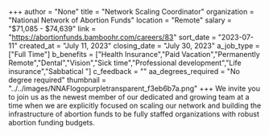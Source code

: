 +++
author = "None"
title = "Network Scaling Coordinator"
organization = "National Network of Abortion Funds"
location = "Remote"
salary = "$71,085 - $74,639"
link = "https://abortionfunds.bamboohr.com/careers/83"
sort_date = "2023-07-11"
created_at = "July 11, 2023"
closing_date = "July 30, 2023"
a_job_type = ["Full Time"]
b_benefits = ["Health Insurance","Paid Vacation","Permanently Remote","Dental","Vision","Sick time","Professional development","Life insurance","Sabbatical "]
c_feedback = ""
aa_degrees_required = "No degree required"
thumbnail = "../../images/NNAFlogopurpletransparent_f3eb6b7a.png"
+++
We invite you to join us as the newest member of our dedicated and growing team at a time when we are explicitly focused on scaling our network and building the infrastructure of abortion funds to be fully staffed organizations with robust abortion funding budgets.